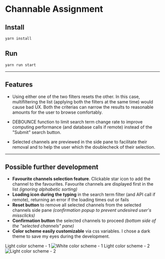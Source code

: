 # Channable Assignment

## Install

```
yarn install
```

## Run

```
yarn run start
```

---

## Features

- Using either one of the two filters resets the other. In this case, multifiltering the list (applying both the filters at the same time) would cause bad UX.
  Both the criterias can narrow the results to reasonable amounts for the user to browse comfortably.

- DEBOUNCE function to limit search term change rate to improve computing performance (and database calls if remote) instead of the "Submit" search button.

- Selected channels are previewed in the side pane to facilitate their removal and to help the user which the doublecheck of their selection.

---

## Possible further development

- **Favourite channels selection feature**. Clickable star icon to add the channel to the favourites. Favourite channels are displayed first in the list _(ignoring alphabetic sorting)_
- **Loading icon during the typing** in the search term filter (and API call if remote), returning an error if the loading times out or fails
- **Reset button** to remove all selected channels from the selected channels side pane _(confirmation popup to prevent undesired user's missclicks)_
- **Confirmation button** the selected channels to proceed _(bottom side of the "selected channels" pane)_
- **Color scheme easily customizable** via css variables. I chose a dark theme to save my eyes during the development.

Light color scheme - 1
![White color scheme - 1](https://i.imgur.com/PubNB39.png)
Light color scheme - 2
![Light color scheme - 2](https://i.imgur.com/LVcdEqG.png)
